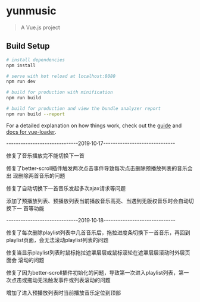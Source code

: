 # yunmusic

> A Vue.js project

## Build Setup

``` bash
# install dependencies
npm install

# serve with hot reload at localhost:8080
npm run dev

# build for production with minification
npm run build

# build for production and view the bundle analyzer report
npm run build --report
```

For a detailed explanation on how things work, check out the [guide](http://vuejs-templates.github.io/webpack/) and [docs for vue-loader](http://vuejs.github.io/vue-loader).

------------------------------2019·10·17------------------------------

修复了音乐播放完不能切换下一首

修复了better-scroll插件触发两次点击事件导致每次点击删除预播放列表的音乐会出
现删除两首音乐的问题

修复了自动切换下一首音乐发起多次ajax请求等问题

添加了预播放列表、预播放列表当前播放音乐高亮、当遇到无版权音乐时会自动切换下一
首等功能


------------------------------2019·10·18------------------------------

修复了每次删除playlist列表中几首音乐后，拖拉进度条切换下一首音乐，再回到
playlist页面，会无法滚动playlist列表的问题

修复当显示playlist列表时鼠标拖拉遮罩层层或鼠标滚轮在遮罩层层滚动时外层页面会
滚动的问题

修复了因为better-scroll插件初始化的问题，导致第一次进入playlist列表，第一
次点击或拖动无法触发事件或列表滚动的问题

增加了进入预播放列表时当前播放音乐定位到顶部
